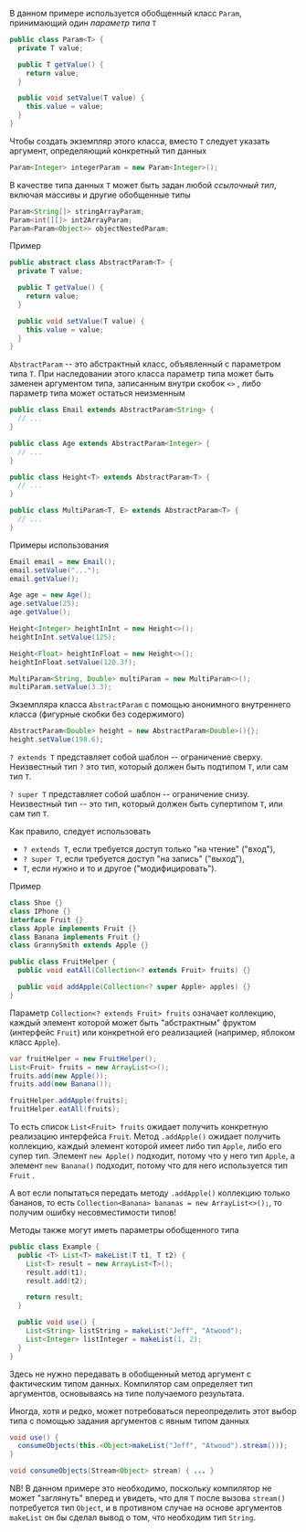 В данном примере используется обобщенный класс `Param`, принимающий один _параметр типа_ `T`
```java
public class Param<T> {
  private T value;

  public T getValue() {
    return value;
  }

  public void setValue(T value) {
    this.value = value;
  }
}
```

Чтобы создать экземпляр этого класса, вместо `T` следует указать аргумент, определяющий конкретный тип данных
```java
Param<Integer> integerParam = new Param<Integer>();
```

В качестве типа данных `T` может быть задан любой _ссылочный тип_, включая массивы и другие обобщенные типы
```java
Param<String[]> stringArrayParam;
Param<int[][]> int2ArrayParam;
Param<Param<Object>> objectNestedParam;
```

Пример
```java
public abstract class AbstractParam<T> {
  private T value;

  public T getValue() {
    return value;
  }

  public void setValue(T value) {
    this.value = value;
  }
}
```

`AbstractParam` -- это абстрактный класс, объявленный с параметром типа `T`. При наследовании этого класса параметр типа может быть заменен аргументом типа, записанным внутри скобок `<>` , либо параметр типа может остаться неизменным
```java
public class Email extends AbstractParam<String> {
  // ...
}

public class Age extends AbstractParam<Integer> {
  // ...
}

public class Height<T> extends AbstractParam<T> {
  // ...
}

public class MultiParam<T, E> extends AbstractParam<T> {
  // ...
}
```

Примеры использования 
```java
Email email = new Email();
email.setValue("...");
email.getValue();

Age age = new Age();
age.setValue(25);
age.getValue();

Height<Integer> heightInInt = new Height<>();
heightInInt.setValue(125);

Height<Float> heightInFloat = new Height<>();
heightInFloat.setValue(120.3f);

MultiParam<String, Double> multiParam = new MultiParam<>();
multiParam.setValue(3.3);
```

Экземпляра класса `AbstractParam` с помощью анонимного внутреннего класса (фигурные скобки без содержимого)
```java
AbstractParam<Double> height = new AbstractParam<Double>(){};
height.setValue(198.6);
```

`? extends T` представляет собой шаблон -- ограничение сверху. Неизвестный тип `?` это тип, который должен быть подтипом `T`, или сам тип `T`.

`? super T` представляет собой шаблон -- ограничение снизу. Неизвестный тип -- это тип, который должен быть супертипом `T`, или сам тип `T`.

Как правило, следует использовать
- `? extends T`, если требуется доступ только "на чтение" ("вход"),
- `? super T`, если требуется доступ "на запись" ("выход"),
- `T`, если нужно и то и другое ("модифицировать").

Пример
```java
class Shoe {}
class IPhone {}
interface Fruit {}
class Apple implements Fruit {}
class Banana implements Fruit {}
class GrannySmith extends Apple {}

public class FruitHelper {
  public void eatAll(Collection<? extends Fruit> fruits) {}

  public void addApple(Collection<? super Apple> apples) {}
}
```

Параметр `Collection<? extends Fruit> fruits` означает коллекцию, каждый элемент которой может быть "абстрактным" фруктом (интерфейс `Fruit`) или конкретной его реализацией (например, яблоком класс `Apple`).
```java
var fruitHelper = new FruitHelper();
List<Fruit> fruits = new ArrayList<>();
fruits.add(new Apple());
fruits.add(new Banana());

fruitHelper.addApple(fruits);
fruitHelper.eatAll(fruits);
```

То есть список `List<Fruit> fruits` ожидает получить конкретную реализацию интерфейса `Fruit`. Метод `.addApple()` ожидает получить коллекцию, каждый элемент которой имеет либо тип `Apple`, либо его супер тип. Элемент `new Apple()` подходит, потому что у него тип `Apple`, а элемент `new Banana()` подходит, потому что для него используется тип `Fruit` .

А вот если попытаться передать методу `.addApple()` коллекцию только бананов, то есть `Collection<Banana> bananas = new ArrayList<>();`, то получим ошибку несовместимости типов!

Методы также могут иметь параметры обобщенного типа
```java
public class Example {
  public <T> List<T> makeList(T t1, T t2) {
    List<T> result = new ArrayList<T>();
	result.add(t1);
	result.add(t2);

    return result;
  }

  public void use() {
    List<String> listString = makeList("Jeff", "Atwood");
    List<Integer> listInteger = makeList(1, 2);
  }
}
```

Здесь не нужно передавать в обобщенный метод аргумент с фактическим типом данных. Компилятор сам определяет тип аргументов, основываясь на типе получаемого результата. 

Иногда, хотя и редко, может потребоваться переопределить этот выбор типа с помощью задания аргументов с явным типом данных
```java
void use() {
  consumeObjects(this.<Object>makeList("Jeff", "Atwood").stream()));
}

void consumeObjects(Stream<Object> stream) { ... }
```

NB! В данном примере это необходимо, поскольку компилятор не может "заглянуть" вперед и увидеть, что для `T` после вызова `stream()` потребуется тип `Object`, и в противном случае на основе аргументов `makeList` он бы сделал вывод о том, что необходим тип `String`.

